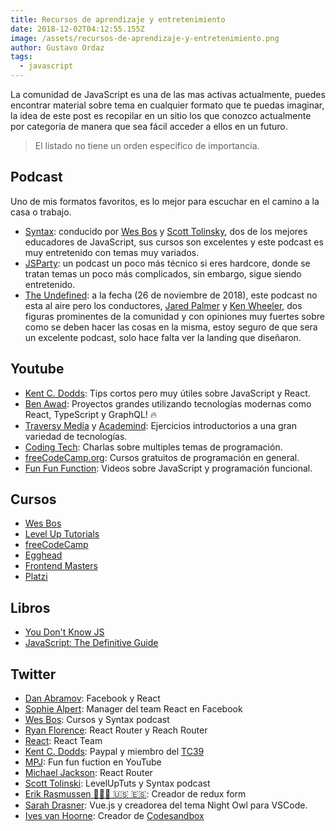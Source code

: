 ```yaml
---
title: Recursos de aprendizaje y entretenimiento
date: 2018-12-02T04:12:55.155Z
image: /assets/recursos-de-aprendizaje-y-entretenimiento.png
author: Gustavo Ordaz
tags:
  - javascript
---
```

La comunidad de JavaScript es una de las mas activas actualmente, puedes encontrar material sobre tema en cualquier formato que te puedas imaginar, la idea de este post es recopilar en un sitio los que conozco actualmente por categoría de manera que sea fácil acceder a ellos en un futuro.

> El listado no tiene un orden especifico de importancia.

## Podcast

Uno de mis formatos favoritos, es lo mejor para escuchar en el camino a la casa o trabajo.

- [Syntax](https://syntax.fm/): conducido por [Wes Bos](https://twitter.com/wesbos) y [Scott Tolinsky](https://twitter.com/stolinski), dos de los mejores educadores de JavaScript, sus cursos son excelentes y este podcast es muy entretenido con temas muy variados.
- [JSParty](https://changelog.com/jsparty): un podcast un poco más técnico si eres hardcore, donde se tratan temas un poco más complicados, sin embargo, sigue siendo entretenido.
- [The Undefined](https://undefined.fm/): a la fecha (26 de noviembre de 2018), este podcast no esta al aire pero los conductores, [Jared Palmer](https://twitter.com/jaredpalmer) y [Ken Wheeler](https://twitter.com/ken_wheeler), dos figuras prominentes de la comunidad y con opiniones muy fuertes sobre como se deben hacer las cosas en la misma, estoy seguro de que sera un excelente podcast, solo hace falta ver la landing que diseñaron.

## Youtube

- [Kent C. Dodds](https://www.youtube.com/user/kentdoddsfamily "Kent C. Dodds"): Tips cortos pero muy útiles sobre JavaScript y React.
- [Ben Awad](https://www.youtube.com/user/99baddawg "Ben Awad"): Proyectos grandes utilizando tecnologías modernas como React, TypeScript y GraphQL! 🔥
- [Traversy Media](https://www.youtube.com/user/TechGuyWeb "Traversy Media") y [Academind](https://www.youtube.com/channel/UCSJbGtTlrDami-tDGPUV9-w "Academind"): Ejercicios introductorios a una gran variedad de tecnologías.
- [Coding Tech](https://www.youtube.com/channel/UCtxCXg-UvSnTKPOzLH4wJaQ "Coding Tech"): Charlas sobre multiples temas de programación.
- [freeCodeCamp.org](https://www.youtube.com/channel/UC8butISFwT-Wl7EV0hUK0BQ "freeCodeCamp.org"): Cursos gratuitos de programación en general.
- [Fun Fun Function](https://www.youtube.com/channel/UCO1cgjhGzsSYb1rsB4bFe4Q "Fun Fun Function"): Videos sobre JavaScript y programación funcional.

## Cursos

- [Wes Bos](https://wesbos.com/)
- [Level Up Tutorials](https://www.leveluptutorials.com/)
- [freeCodeCamp](https://www.freecodecamp.org/)
- [Egghead](https://egghead.io/)
- [Frontend Masters](https://frontendmasters.com/)
- [Platzi](https://www.platzi.com)

## Libros

- [You Don't Know JS](https://github.com/getify/You-Dont-Know-JS)
- [JavaScript: The Definitive Guide](http://shop.oreilly.com/product/9780596805531.do)

## Twitter

- [Dan Abramov](https://twitter.com/dan_abramov): Facebook y React
- [Sophie Alpert](https://twitter.com/sophiebits): Manager del team React en Facebook
- [Wes Bos](https://twitter.com/wesbos): Cursos y Syntax podcast
- [Ryan Florence](https://twitter.com/ryanflorence): React Router y Reach Router
- [React](https://twitter.com/reactjs): React Team
- [Kent C. Dodds](https://twitter.com/kentcdodds): Paypal y miembro del [TC39](https://github.com/tc39)
- [MPJ](https://twitter.com/mpjme): Fun fun fuction en YouTube
- [Michael Jackson](https://twitter.com/mjackson): React Router
- [Scott Tolinski](https://twitter.com/stolinski): LevelUpTuts y Syntax podcast
- [Erik Rasmussen  👨🏻‍💻  🇺🇸  🇪🇸](https://twitter.com/erikras): Creador de redux form
- [Sarah Drasner](https://twitter.com/sarah_edo): Vue.js y creadorea del tema Night Owl para VSCode.
- [Ives van Hoorne](https://twitter.com/CompuIves): Creador de [Codesandbox](https://codesandbox.io/)

